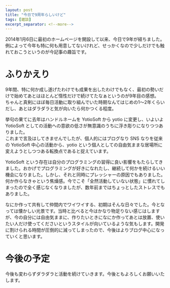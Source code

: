 ```yaml
---
layout: post
title: "今日で9周年らしいけど"
tags: [雑談]
excerpt_separator: <!--more-->
---
```


2014年1月6日に最初のホームページを開設して以来、今日で9年が経ちました。例によって今年も特に何も用意してないけれど、せっかくなので少しだけでも触れておこうというのが今記事の趣旨です。

<!--more-->  

# ふりかえり

9年間、特に何か成し遂げたわけでも成果を出したわけでもなく、最初の勢いだけで始めてあとはほとんど惰性だけで続けてたなぁというのが9年目の感想。  
ちゃんと真剣にほぼ毎日活動に取り組んでいた時期なんてはじめの1〜2年くらいだし、あとはダラダラと気が向いたら何かつくる程度。  

挙句の果てに去年はハンドルネームを YotioSoft から yotio に変更し、いよいよ YotioSoft としての活動への意欲の低さが無意識のうちに浮き彫りになりつつありました。  
これまで言及はしてきませんでしたが、個人的にはブログなり SNS なりを従来の YotioSoft 中心の活動から、yotio という個人としての自由気ままな居場所に変えようとしつつある転換点であると捉えています。  

YotioSoft という存在は自分のプログラミングの習得に良い影響をもたらしてきました。おかげでプログラミングが好きになれたし、継続して何かを続けるいい機会になりました。しかし、それと同時にプレッシャーの原因でもありました。何か作らなきゃという焦燥感。今でこそ「全然活動していない状態」に慣れてしまったので全く感じなくなりましたが、数年前まではちょっとしたストレスでもありました。  

なにか作って共有して仲間内でワイワイする、初期はそんな日々でした。今となっては懐かしい光景です。当時と比べると今はかなり物足りない感じはしますが、今の自分には自由気ままに、作りたいときになにか作ってあとは放置、使いたい人だけ使ってくださいというスタイルが向いているような気もします。開発に割けられる時間が圧倒的に減ってしまったので、今後はよりブログ中心になっていくと思います。

# 今後の予定

今後も変わらずダラダラと活動を続けていきます。今後ともよろしくお願いいたします。
